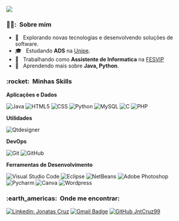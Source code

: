 ![](https://komarev.com/ghpvc/?username=JntCruz99&color=006bed)

<h3> 👨‍🦲: &nbsp;Sobre mim </h3>

- 🤔 &nbsp; Explorando novas tecnologias e desenvolvendo soluções de software.
- 🎓 &nbsp; Estudando **ADS** na <a href="https://www.unipe.edu.br/">Unipe</a>.
- 💼 &nbsp; Trabalhando como **Assistente de Informatica** na <a href="LINK DA EMPRESA">FESVIP</a>
- 🌱 &nbsp; Aprendendo mais sobre **Java, Python**.

<h3> :rocket: &nbsp;Minhas Skills </h3>

**Aplicações e Dados**
  
  ![Java](https://img.shields.io/badge/-Java-333333?style=flat&logo=Java&logoColor=007396)
  ![HTML5](https://img.shields.io/badge/-HTML5-333333?style=flat&logo=HTML5)
  ![CSS](https://img.shields.io/badge/-CSS-333333?style=flat&logo=CSS3&logoColor=1572B6)
  ![Python](https://img.shields.io/badge/-python-333333?style=flat&logo=python)
  ![MySQL](https://img.shields.io/badge/-MySQL-333333?style=flat&logo=mysql)
  ![C](https://img.shields.io/badge/--333333?logo=c)
  ![PHP](https://img.shields.io/badge/-PHP-333333?logo=PHP)

**Utilidades**

  ![Qtdesigner](https://img.shields.io/badge/-Qtdesigner-333333?logo=qt)

**DevOps**

  ![Git](https://img.shields.io/badge/-Git-333333?style=flat&logo=git)
  ![GitHub](https://img.shields.io/badge/-GitHub-333333?style=flat&logo=github)

**Ferramentas de Desenvolvimento**

  ![Visual Studio Code](https://img.shields.io/badge/-Visual%20Studio%20Code-333333?style=flat&logo=visual-studio-code&logoColor=007ACC)
  ![Eclipse](https://img.shields.io/badge/-Eclipse-333333?style=flat&logo=eclipse-ide&logoColor=2C2255)
  ![NetBeans](https://img.shields.io/badge/-NetBeans-333333?logo=apachenetbeanside)
  ![Adobe Photoshop](https://img.shields.io/badge/-Adobe%20Photoshop-333333?logo=adobephotoshop)
  ![Pycharm](https://img.shields.io/badge/-Pycharm-333333?logo=pycharm)
  ![Canva](https://img.shields.io/badge/-canva-333333?logo=canva)
  ![Wordpress](https://img.shields.io/badge/-Wordpress-333333?logo=wordpress)
  
  


<h3> :earth_americas: &nbsp;Onde me encontrar: </h3> 

[![Linkedin: Jonatas Cruz](https://img.shields.io/badge/-JonatasCruz-blue?style=flat-square&logo=Linkedin&logoColor=white&link=https://www.linkedin.com/in/jonatas-cruz-10005123b/)](https://www.linkedin.com/in/jonatas-cruz-10005123b)
[![Gmail Badge](https://img.shields.io/badge/-jonatascruz.99@gmail.com-006bed?style=flat-square&logo=Gmail&logoColor=white&link=mailto:SEU-EMAIL)](mailto:jonatascruz.99@gmail.com)
[![GitHub JntCruz99]( https://img.shields.io/github/followers/JntCruz99?label=follow&style=social)](https://github.com/JntCruz99)
